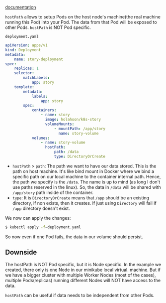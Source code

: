 [documentation](https://kubernetes.io/docs/concepts/storage/volumes/#hostpath)

`hostPath` allows to setup Pods on the host node's machine(the real machine running this Pod) into your Pod. The data from that Pod will be exposed to other Pods.
`hostPath` is NOT Pod specific.

`deployment.yaml`
```yaml
apiVersion: apps/v1
kind: Deployment
metadata:
	name: story-deployment
spec:
	replicas: 1
	selector:
		matchLabels:
			app: story
	template:
		metadata:
			labels:
				app: story
		spec:
			containers:
				- name: story
				  image: holahoon/k8s-story
				  volumeMounts:
					  - mountPath: /app/story
					    name: story-volume
			volumes:
				- name: story-volume
				  hostPath:
					  path: /data
					  type: DirectoryOrCreate
```

- `hostPath` > `path`: The path we want to have our data stored. This is the path on host machine. It's like bind mount in Docker where we bind a specific path on our local machine to the container internal path. Hence, the path we specify is the `/data`. The name is up to mind (as long I don't use paths reserved in the linux). So, the data in `/data` will be shared with `/app/story` path inside of the container.
- `type`: It is `DirectoryOrCreate` means that `/app` should be an existing directory, if non exists, then it creates. If just using `Directory` will fail if `/app` directory doesn't exist.

We now can apply the changes:
```bash
$ kubectl apply -f=deployment.yaml
```
So now even if one Pod fails, the data in our volume should persist.

## Downside

The hostPath is NOT Pod specific, but it is Node specific.
In the example we created, there only is one Node in our minikube local virtual. machine. But if we have a bigger cluster with multiple Worker Nodes (most of the cases), multiple Pods(replicas) running different Nodes will NOT have access to the data.

`hostPath` can be useful if data needs to be independent from other Pods.
